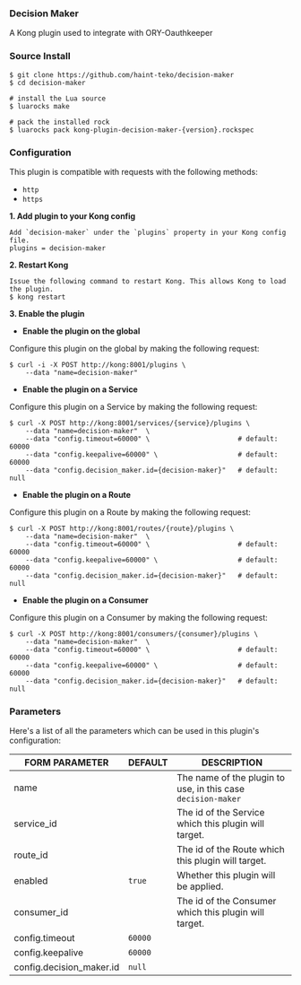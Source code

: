 ### Decision Maker 
A Kong plugin used to integrate with ORY-Oauthkeeper

### Source Install
```shell
$ git clone https://github.com/haint-teko/decision-maker
$ cd decision-maker

# install the Lua source
$ luarocks make

# pack the installed rock
$ luarocks pack kong-plugin-decision-maker-{version}.rockspec
```

### Configuration
This plugin is compatible with requests with the following methods:
- `http`
- `https`

**1. Add plugin to your Kong config**

```shell
Add `decision-maker` under the `plugins` property in your Kong config file.
plugins = decision-maker
```

**2. Restart Kong**

```shell
Issue the following command to restart Kong. This allows Kong to load the plugin.
$ kong restart
```

**3. Enable the plugin**
- **Enable the plugin on the global** 

Configure this plugin on the global by making the following request:

```shell
$ curl -i -X POST http://kong:8001/plugins \
    --data "name=decision-maker"
```

- **Enable the plugin on a Service**

Configure this plugin on a Service by making the following request:

```shell
$ curl -X POST http://kong:8001/services/{service}/plugins \
    --data "name=decision-maker"  \
    --data "config.timeout=60000" \                      # default: 60000
    --data "config.keepalive=60000" \                    # default: 60000
    --data "config.decision_maker.id={decision-maker}"   # default: null
```

- **Enable the plugin on a Route**

Configure this plugin on a Route by making the following request:

```shell
$ curl -X POST http://kong:8001/routes/{route}/plugins \
    --data "name=decision-maker"  \
    --data "config.timeout=60000" \                      # default: 60000
    --data "config.keepalive=60000" \                    # default: 60000
    --data "config.decision_maker.id={decision-maker}"   # default: null
```

- **Enable the plugin on a Consumer**

Configure this plugin on a Consumer by making the following request:

```shell
$ curl -X POST http://kong:8001/consumers/{consumer}/plugins \
    --data "name=decision-maker"  \
    --data "config.timeout=60000" \                      # default: 60000
    --data "config.keepalive=60000" \                    # default: 60000
    --data "config.decision_maker.id={decision-maker}"   # default: null
```

### Parameters
Here's a list of all the parameters which can be used in this plugin's configuration:

| FORM PARAMETER           | DEFAULT | DESCRIPTION                                                  |
| ------------------------ | ------- | ------------------------------------------------------------ |
| name                     |         | The name of the plugin to use, in this case `decision-maker` |
| service_id               |         | The id of the Service which this plugin will target.         |
| route_id                 |         | The id of the Route which this plugin will target.           |
| enabled                  | `true`  | Whether this plugin will be applied.                         |
| consumer_id              |         | The id of the Consumer which this plugin will target.        |
| config.timeout           | `60000` |  |  
| config.keepalive         | `60000` |  |
| config.decision_maker.id | `null`  |  |
